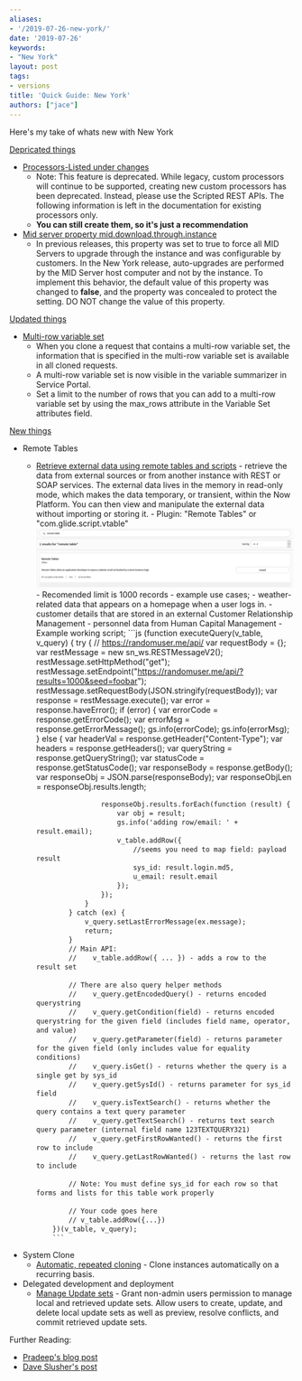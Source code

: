 ```yaml
---
aliases:
- '/2019-07-26-new-york/'
date: '2019-07-26'
keywords:
- "New York"
layout: post
tags:
- versions
title: 'Quick Guide: New York'
authors: ["jace"]
---
```


Here's my take of whats new with New York

[Depricated things](https://docs.servicenow.com/bundle/newyork-release-notes/page/release-notes/summary/rn-summary-removed-features.html)

- [Processors-Listed under changes](https://docs.servicenow.com/bundle/newyork-application-development/page/script/processors/concept/c_Processors.html)
  - Note: This feature is deprecated. While legacy, 
  custom processors will continue to be supported, 
  creating new custom processors has been deprecated. 
  Instead, please use the Scripted REST APIs. The 
  following information is left in the documentation 
  for existing processors only.
  - **You can still create them, so it's just a recommendation**
- [Mid server property mid.download.through.instance](/properties/mid.download.through.instance/)
  - In previous releases, this property was set to true to force all MID Servers to upgrade through the instance and was configurable by customers. In the New York release, auto-upgrades are performed by the MID Server host computer and not by the instance. To implement this behavior, the default value of this property was changed to **false**, and the property was concealed to protect the setting. DO NOT change the value of this property.


[Updated things](https://docs.servicenow.com/bundle/newyork-release-notes/page/release-notes/summary/rn-summary-changes.html)

- [Multi-row variable set](https://docs.servicenow.com/bundle/newyork-it-service-management/page/product/service-catalog-management/concept/c_ServiceCatalogVariableSets.html)
  - When you clone a request that contains a multi-row variable set, the information that is specified in the multi-row variable set is available in all cloned requests.
  - A multi-row variable set is now visible in the variable summarizer in Service Portal.
  - Set a limit to the number of rows that you can add to a multi-row variable set by using the max_rows attribute in the Variable Set attributes field.

[New things](https://docs.servicenow.com/bundle/newyork-release-notes/page/release-notes/summary/rn-summary-new-features.html)

- Remote Tables
  - [Retrieve external data using remote tables and scripts](https://docs.servicenow.com/bundle/newyork-servicenow-platform/page/administer/remote-tables/concept/remote-tables.html)
        -  retrieve the data from external sources or from another instance with REST or SOAP services. The external data lives in the memory in read-only mode, which makes the data temporary, or transient, within the Now Platform. You can then view and manipulate the external data without importing or storing it. 
        - Plugin: "Remote Tables" or "com.glide.script.vtable" 
        ![2019-07-26-new-york-remote-tables-1.png](./2019-07-26-new-york-remote-tables-1.png)
        - Recomended limit is 1000 records
        - example use cases;
          - weather-related data that appears on a homepage when a user logs in.
          - customer details that are stored in an external Customer Relationship Management
          - personnel data from Human Capital Management
        - Example working script;
          ```js
            (function executeQuery(v_table, v_query) {
                try {
                    // https://randomuser.me/api/
                    var requestBody = {};
                    var restMessage = new sn_ws.RESTMessageV2();
                    restMessage.setHttpMethod("get");
                    restMessage.setEndpoint("https://randomuser.me/api/?results=1000&seed=foobar");
                    restMessage.setRequestBody(JSON.stringify(requestBody));
                    var response = restMessage.execute();
                    var error = response.haveError();
                    if (error) {
                        var errorCode = response.getErrorCode();
                        var errorMsg = response.getErrorMessage();
                        gs.info(errorCode);
                        gs.info(errorMsg);
                    } else {
                        var headerVal = response.getHeader("Content-Type");
                        var headers = response.getHeaders();
                        var queryString = response.getQueryString();
                        var statusCode = response.getStatusCode();
                        var responseBody = response.getBody();
                        var responseObj = JSON.parse(responseBody);
                        var responseObjLen = responseObj.results.length;
                        
                        responseObj.results.forEach(function (result) {
                            var obj = result;
                            gs.info('adding row/email: ' + result.email);
                            v_table.addRow({
                                //seems you need to map field: payload result
                                sys_id: result.login.md5,
                                u_email: result.email
                            });
                        });
                    }
                } catch (ex) {
                    v_query.setLastErrorMessage(ex.message);
                    return;
                }
                // Main API:
                //    v_table.addRow({ ... }) - adds a row to the result set

                // There are also query helper methods
                //    v_query.getEncodedQuery() - returns encoded querystring
                //    v_query.getCondition(field) - returns encoded querystring for the given field (includes field name, operator, and value)
                //    v_query.getParameter(field) - returns parameter for the given field (only includes value for equality conditions)
                //    v_query.isGet() - returns whether the query is a single get by sys_id
                //    v_query.getSysId() - returns parameter for sys_id field
                //    v_query.isTextSearch() - returns whether the query contains a text query parameter
                //    v_query.getTextSearch() - returns text search query parameter (internal field name 123TEXTQUERY321)
                //    v_query.getFirstRowWanted() - returns the first row to include
                //    v_query.getLastRowWanted() - returns the last row to include

                // Note: You must define sys_id for each row so that forms and lists for this table work properly

                // Your code goes here
                // v_table.addRow({...})
            })(v_table, v_query);
            ```
- System Clone
  - [Automatic, repeated cloning](https://docs.servicenow.com/bundle/newyork-platform-administration/page/administer/managing-data/task/schedule-cloning.html) - Clone instances automatically on a recurring basis.
- Delegated development and deployment
  - [Manage Update sets](https://docs.servicenow.com/bundle/newyork-application-development/page/build/applications/task/t_AddADeveloper.html) - Grant non-admin users permission to manage local and retrieved update sets. Allow users to create, update, and delete local update sets as well as preview, resolve conflicts, and commit retrieved update sets.
  
Further Reading:

- [Pradeep's blog post](https://community.servicenow.com/community?id=community_blog&sys_id=abfe2818db667b401cd8a345ca9619a1)
- [Dave Slusher's post](https://developer.servicenow.com/blog.do?p=/post/newyork-pdi/)
